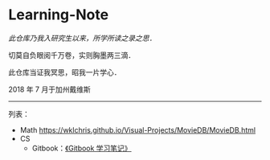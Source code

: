 # Learning-Note

*此仓库乃我入研究生以来，所学所读之录之思．*

切莫自负眼阅千万卷，实则胸墨两三滴．

此仓库当证我冥思，昭我一片学心．



2018 年 7 月于加州戴维斯

-----

列表：
- Math  https://wklchris.github.io/Visual-Projects/MovieDB/MovieDB.html
- CS
  - Gitbook：[《Gitbook 学习笔记》](https://wklchris.github.io/Gitbooks/CS/Gitbook/publish/)
